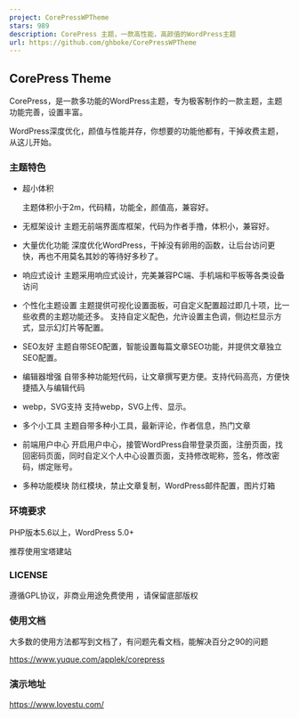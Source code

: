 ```yaml
---
project: CorePressWPTheme
stars: 989
description: CorePress 主题，一款高性能，高颜值的WordPress主题
url: https://github.com/ghboke/CorePressWPTheme
---
```


CorePress Theme
---------------

CorePress，是一款多功能的WordPress主题，专为极客制作的一款主题，主题功能完善，设置丰富。

WordPress深度优化，颜值与性能并存，你想要的功能他都有，干掉收费主题，从这儿开始。

### 主题特色

-   超小体积
    
    主题体积小于2m，代码精，功能全，颜值高，兼容好。
    
-   无框架设计 主题无前端界面库框架，代码为作者手撸，体积小，兼容好。
    
-   大量优化功能 深度优化WordPress，干掉没有卵用的函数，让后台访问更快，再也不用莫名其妙的等待好多秒了。
    
-   响应式设计 主题采用响应式设计，完美兼容PC端、手机端和平板等各类设备访问
    
-   个性化主题设置 主题提供可视化设置面板，可自定义配置超过即几十项，比一些收费的主题功能还多。 支持自定义配色，允许设置主色调，侧边栏显示方式，显示幻灯片等配置。
    
-   SEO友好 主题自带SEO配置，智能设置每篇文章SEO功能，并提供文章独立SEO配置。
    
-   编辑器增强 自带多种功能短代码，让文章撰写更方便。支持代码高亮，方便快捷插入与编辑代码
    
-   webp，SVG支持 支持webp，SVG上传、显示。
    
-   多个小工具 主题自带多种小工具，最新评论，作者信息，热门文章
    
-   前端用户中心 开启用户中心，接管WordPress自带登录页面，注册页面，找回密码页面，同时自定义个人中心设置页面，支持修改昵称，签名，修改密码，绑定账号。
    
-   多种功能模块 防红模块，禁止文章复制，WordPress邮件配置，图片灯箱
    

### 环境要求

PHP版本5.6以上，WordPress 5.0+

推荐使用宝塔建站

### LICENSE

遵循GPL协议，非商业用途免费使用 ，请保留底部版权

### 使用文档

大多数的使用方法都写到文档了，有问题先看文档，能解决百分之90的问题

https://www.yuque.com/applek/corepress

### 演示地址

https://www.lovestu.com/
